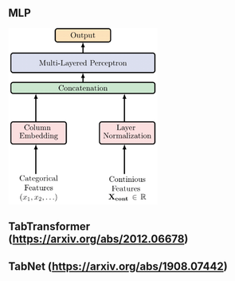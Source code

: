 ## MLP
<img src="../../docs/architectures/MLP.png" width="300px"></img>

## TabTransformer (https://arxiv.org/abs/2012.06678)

## TabNet (https://arxiv.org/abs/1908.07442)
